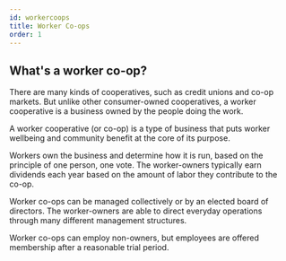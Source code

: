 ```yaml
---
id: workercoops
title: Worker Co-ops
order: 1
---
```


## What's a worker co-op?

There are many kinds of cooperatives, such as credit unions and co-op markets. But unlike other consumer-owned cooperatives, a worker cooperative is a business owned by the people doing the work.

A worker cooperative (or co-op) is a type of business that puts worker wellbeing and community benefit at the core of its purpose.

Workers own the business and determine how it is run, based on the principle of one person, one vote. The worker-owners typically earn dividends each year based on the amount of labor they contribute to the co-op.

Worker co-ops can be managed collectively or by an elected board of directors. The worker-owners are able to direct everyday operations through many different management structures.

Worker co-ops can employ non-owners, but employees are offered membership after a reasonable trial period.